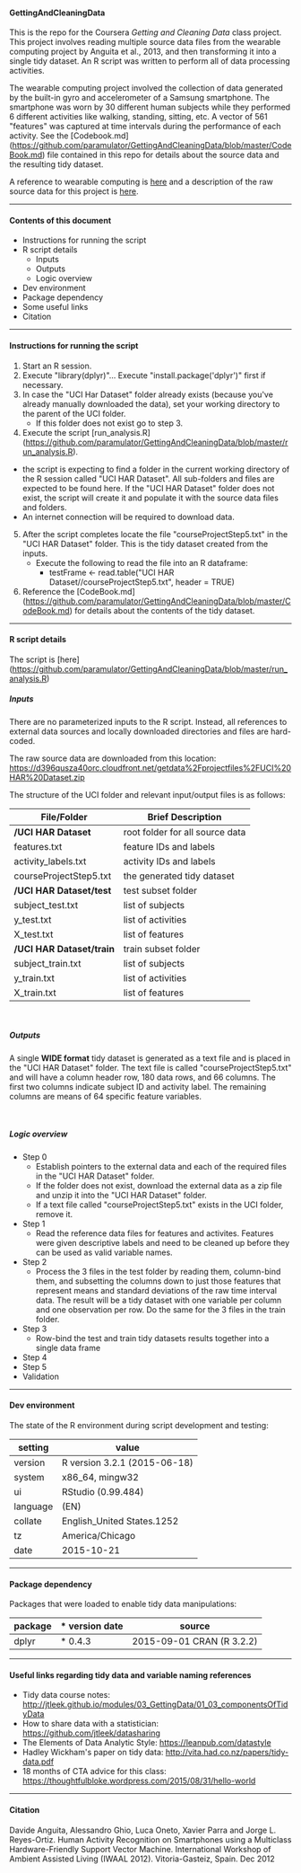 #### GettingAndCleaningData
This is the repo for the Coursera *Getting and Cleaning Data* class project.  This project involves reading multiple source data files from the wearable computing project by Anguita et al., 2013, and then transforming it into a single tidy dataset.  An R script was written to perform all of data processing activities.  

The wearable computing project involved the collection of data generated by the built-in gyro and accelerometer of a Samsung smartphone.  The smartphone was worn by 30 different human subjects while they performed 6 different activities like walking, standing, sitting, etc.  A vector of 561 "features" was captured at time intervals during the performance of each activity.  See the [Codebook.md] (https://github.com/paramulator/GettingAndCleaningData/blob/master/CodeBook.md) file contained in this repo for details about the source data and the resulting tidy dataset.   

A reference to wearable computing is [here](http://www.insideactivitytracking.com/data-science-activity-tracking-and-the-battle-for-the-worlds-top-sports-brand) and a description of the raw source data for this project is [here](http://archive.ics.uci.edu/ml/datasets/Human+Activity+Recognition+Using+Smartphones).  

***

#### Contents of this document
* Instructions for running the script
* R script details 
    +   Inputs
    +   Outputs
    +   Logic overview
* Dev environment
* Package dependency
* Some useful links
* Citation

***

#### Instructions for running the script
1.  Start an R session.
2.  Execute "library(dplyr)"...  Execute "install.package('dplyr')" first if necessary.
3.  In case the "UCI Har Dataset" folder already exists (because you've already manually downloaded the data), set your working directory to the parent of the UCI folder.
    + If this folder does not exist go to step 3.
4.  Execute the script [run_analysis.R] (https://github.com/paramulator/GettingAndCleaningData/blob/master/run_analysis.R).
  + the script is expecting to find a folder in the current working directory of the R session called "UCI HAR Dataset".  All sub-folders and files are expected to be found here.  If the "UCI HAR Dataset" folder does not exist, the script will create it and populate it with the source data files and folders.
  + An internet connection will be required to download data.
5.  After the script completes locate the file "courseProjectStep5.txt" in the "UCI HAR Dataset" folder.  This is the tidy dataset created from the inputs.
    + Execute the following to read the file into an R dataframe:
        + testFrame <- read.table("UCI HAR Dataset//courseProjectStep5.txt", header = TRUE)
6.  Reference the [CodeBook.md] (https://github.com/paramulator/GettingAndCleaningData/blob/master/CodeBook.md) for details about the contents of the tidy dataset.

***

#### R script details   
The script is [here] (https://github.com/paramulator/GettingAndCleaningData/blob/master/run_analysis.R)

##### Inputs
There are no parameterized inputs to the R script.  Instead, all references to external data sources and locally downloaded directories and files are hard-coded. 

The raw source data are downloaded from this location:
  https://d396qusza40orc.cloudfront.net/getdata%2Fprojectfiles%2FUCI%20HAR%20Dataset.zip

The structure of the UCI folder and relevant input/output files is as follows:

File/Folder | Brief Description
------------|--------------------
**/UCI HAR Dataset** |root folder for all source data
  features.txt | feature IDs and labels
  activity_labels.txt | activity IDs and labels
  courseProjectStep5.txt | the generated tidy dataset
  **/UCI HAR Dataset/test** | test subset folder
    subject_test.txt | list of subjects
    y_test.txt | list of activities
    X_test.txt | list of features
  **/UCI HAR Dataset/train** | train subset folder
    subject_train.txt | list of subjects
    y_train.txt | list of activities
    X_train.txt | list of features  

<br>

##### Outputs
A single **WIDE format** tidy dataset is generated as a text file and is placed in the "UCI HAR Dataset" folder.  The text file is called "courseProjectStep5.txt" and will have a column header row, 180 data rows, and 66 columns.  The first two columns indicate subject ID and activity label.  The remaining columns are means of 64 specific feature variables. 

<br>  

##### Logic overview
* Step 0
    + Establish pointers to the external data and each of the required files in the "UCI HAR Dataset" folder.
    + If the folder does not exist, download the external data as a zip file and unzip it into the "UCI HAR Dataset" folder.
    + If a text file called "courseProjectStep5.txt" exists in the UCI folder, remove it.
* Step 1
    + Read the reference data files for features and activites.  Features were given descriptive labels and need to be cleaned up before they can be used as valid variable names.   
* Step 2
    + Process the 3 files in the test folder by reading them, column-bind them, and subsetting the columns down to just those features that represent means and standard deviations of the raw time interval data.  The result will be a tidy dataset with one variable per column and one observation per row.  Do the same for the 3 files in the train folder.    
* Step 3
    + Row-bind the test and train tidy datasets results together into a single data frame
* Step 4
* Step 5
* Validation

***

#### Dev environment
The state of the R environment during script development and testing:

 setting | value
 --------|--------------------------------
 version | R version 3.2.1 (2015-06-18)
 system  | x86_64, mingw32             
 ui      | RStudio (0.99.484)          
 language | (EN)                        
 collate  | English_United States.1252  
 tz       | America/Chicago             
 date     | 2015-10-21                  

***

#### Package dependency 
Packages that were loaded to enable tidy data manipulations:

 package |    * version date|       source 
 --------|------------------|------------------
 dplyr |      * 0.4.3 |   2015-09-01 CRAN (R 3.2.2)

***

#### Useful links regarding tidy data and variable naming references
* Tidy data course notes: http://jtleek.github.io/modules/03_GettingData/01_03_componentsOfTidyData
* How to share data with a statistician: https://github.com/jtleek/datasharing
* The Elements of Data Analytic Style: https://leanpub.com/datastyle
* Hadley Wickham's paper on tidy data: http://vita.had.co.nz/papers/tidy-data.pdf
* 18 months of CTA advice for this class: https://thoughtfulbloke.wordpress.com/2015/08/31/hello-world

***

#### Citation
Davide Anguita, Alessandro Ghio, Luca Oneto, Xavier Parra and Jorge L. Reyes-Ortiz. Human Activity Recognition on Smartphones using a Multiclass Hardware-Friendly Support Vector Machine. International Workshop of Ambient Assisted Living (IWAAL 2012). Vitoria-Gasteiz, Spain. Dec 2012
